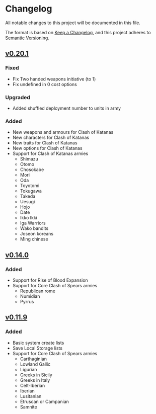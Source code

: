 # Changelog

All notable changes to this project will be documented in this file.

The format is based on [Keep a Changelog](https://keepachangelog.com/en/1.0.0/),
and this project adheres to [Semantic Versioning](https://semver.org/spec/v2.0.0.html).

## [v0.20.1]

### Fixed

- Fix Two handed weapons initiative (to 1)
- Fix undefined in 0 cost options

### Upgraded

- Added shuffled deployment number to units in army

### Added

- New weapons and armours for Clash of Katanas
- New characters for Clash of Katanas
- New traits for Clash of Katanas
- New options for Clash of Katanas
- Support for Clash of Katanas armies
  - Shimazu
  - Otomo
  - Chosokabe
  - Mori
  - Oda
  - Toyotomi
  - Tokugawa
  - Takeda
  - Uesugi
  - Hojo
  - Date
  - Ikko Ikki
  - Iga Warriors
  - Wako bandits
  - Joseon koreans
  - Ming chinese

## [v0.14.0]

### Added

- Support for Rise of Blood Expansion
- Support for Core Clash of Spears armies
  - Republican rome
  - Numidian
  - Pyrrus

## [v0.11.9]

### Added

- Basic system create lists
- Save Local Storage lists
- Support for Core Clash of Spears armies
  - Carthaginian
  - Lowland Gallic
  - Ligurian
  - Greeks in Sicily
  - Greeks in Italy
  - Celt-Iberian
  - Iberian
  - Lusitanian
  - Etruscan or Campanian
  - Samnite

[Unreleased]: https://github.com/juananmuxed/cod-sheet-creator/compare/v0.20.1...HEAD
[v0.20.1]: https://github.com/juananmuxed/cod-sheet-creator/releases/tag/v0.20.1
[v0.14.0]: https://github.com/juananmuxed/cod-sheet-creator/releases/tag/v0.14.0
[v0.11.9]: https://github.com/juananmuxed/cod-sheet-creator/releases/tag/v0.11.9